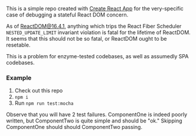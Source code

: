 This is a simple repo created with [Create React App](https://github.com/facebookincubator/create-react-app) for the very-specific case of debugging a stateful React DOM concern.

As of ReactDOM@16.4.1, anything which trips the React Fiber Scheduler `NESTED_UPDATE_LIMIT` invariant violation is fatal for the lifetime of ReactDOM. It seems that this should not be so fatal, or ReactDOM ought to be resetable.

This is a problem for enzyme-tested codebases, as well as assumedly SPA codebases.

### Example

1. Check out this repo
2. `npm i`
3. Run `npm run test:mocha`

Observe that you will have 2 test failures. ComponentOne is indeed poorly written, but ComponentTwo is quite simple and should be "ok." Skipping ComponentOne should should ComponentTwo passing.
